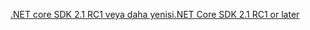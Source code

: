 [<span data-ttu-id="341ec-101">.NET core SDK 2.1 RC1 veya daha yenisi</span><span class="sxs-lookup"><span data-stu-id="341ec-101">.NET Core SDK 2.1 RC1 or later</span></span>](https://www.microsoft.com/net/download/all)
